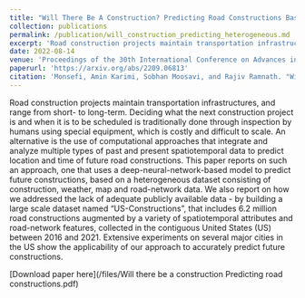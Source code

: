 ```yaml
---
title: "Will There Be A Construction? Predicting Road Constructions Based On Heterogeneous Spatiotemporal Data"
collection: publications
permalink: /publication/will_construction_predicting_heterogeneous.md
excerpt: 'Road construction projects maintain transportation infrastructures, and range from short- to long-term. Deciding what the next construction project is and when it is to be scheduled is traditionally done through inspection by humans using special equipment, which is costly and difficult to scale. An alternative is the use of computational approaches that integrate and analyze multiple types of past and present spatiotemporal data to predict location and time of future road constructions. This paper reports on such an approach, one that uses a deep-neural-network-based model to predict future constructions, based on a heterogeneous dataset consisting of construction, weather, map and road-network data. We also report on how we addressed the lack of adequate publicly available data - by building a large scale dataset named “US-Constructions”, that includes 6.2 million road constructions augmented by a variety of spatiotemporal attributes and road-network features, collected in the contiguous United States (US) between 2016 and 2021. Extensive experiments on several major cities in the US show the applicability of our approach to accurately predict future constructions.'
date: 2022-08-14
venue: 'Proceedings of the 30th International Conference on Advances in Geographic Information Systems. 2022'
paperurl: 'https://arxiv.org/abs/2209.06813'
citation: 'Monsefi, Amin Karimi, Sobhan Moosavi, and Rajiv Ramnath. "Will there be a construction? Predicting road constructions based on heterogeneous spatiotemporal data." Proceedings of the 30th International Conference on Advances in Geographic Information Systems. 2022.'
---
```

Road construction projects maintain transportation infrastructures, and range from short- to long-term. Deciding what the next construction project is and when it is to be scheduled is traditionally done through inspection by humans using special equipment, which is costly and difficult to scale. An alternative is the use of computational approaches that integrate and analyze multiple types of past and present spatiotemporal data to predict location and time of future road constructions. This paper reports on such an approach, one that uses a deep-neural-network-based model to predict future constructions, based on a heterogeneous dataset consisting of construction, weather, map and road-network data. We also report on how we addressed the lack of adequate publicly available data - by building a large scale dataset named “US-Constructions”, that includes 6.2 million road constructions augmented by a variety of spatiotemporal attributes and road-network features, collected in the contiguous United States (US) between 2016 and 2021. Extensive experiments on several major cities in the US show the applicability of our approach to accurately predict future constructions.

[Download paper here](/files/Will there be a construction Predicting road constructions.pdf)
